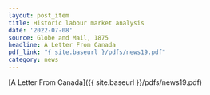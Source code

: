 ```yaml
---
layout: post_item
title: Historic labour market analysis
date: '2022-07-08'
source: Globe and Mail, 1875
headline: A Letter From Canada
pdf_link: "{ site.baseurl }/pdfs/news19.pdf"
category: news
---
```


[A Letter From Canada]({{ site.baseurl }}/pdfs/news19.pdf)